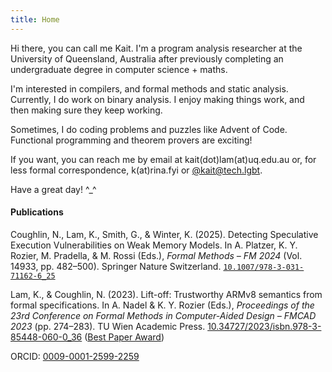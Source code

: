```yaml
---
title: Home
---
```


Hi there, you can call me Kait.
I'm a program analysis researcher
at the University of Queensland, Australia
after previously completing an
undergraduate degree in computer science + maths.
<!-- student completing my undergraduate thesis. -->

<!-- Most of my experience is in &ldquo;modern&rdquo; web development. -->
I'm interested in compilers, and formal methods and static analysis.
Currently, I do work on binary analysis.
I enjoy making things work, and then making sure they keep working.

Sometimes, I do coding problems and puzzles like Advent of Code.
Functional programming and theorem provers are exciting!

If you want, you can reach me by email at kait(dot)lam(at)uq.edu.au or,
for less formal correspondence,
k(at)rina.fyi or [\@kait\@tech.lgbt](https://tech.lgbt/@kait).

Have a great day! ^_^

<h4>Publications</h4>

<!-- apa style from zotero with minor alterations (doi format and conference abbreviation) -->

Coughlin, N., Lam, K., Smith, G., &amp; Winter, K. (2025). Detecting Speculative Execution Vulnerabilities on Weak Memory Models. In A. Platzer, K. Y. Rozier, M. Pradella, &amp; M. Rossi (Eds.), <i>Formal Methods &ndash; FM 2024</i> (Vol. 14933, pp. 482&#x2013;500). Springer Nature Switzerland. <code>[10.1007/978-3-031-71162-6_25](https://doi.org/10.1007/978-3-031-71162-6_25)</code>

Lam, K., &amp; Coughlin, N. (2023). Lift-off: Trustworthy ARMv8 semantics from formal specifications. In A. Nadel &amp; K. Y. Rozier (Eds.), <i>Proceedings of the 23rd Conference on Formal Methods in Computer-Aided Design &ndash; FMCAD 2023</i> (pp. 274&#x2013;283). TU Wien Academic Press.
[10.34727/2023/isbn.978-3-85448-060-0_36](https://doi.org/10.34727/2023/isbn.978-3-85448-060-0_36)
<span style="white-space: nowrap;">([Best Paper Award](https://fmcad.org/FMCAD23/awards/))</span>

ORCID: [0009-0001-2599-2259](https://orcid.org/0009-0001-2599-2259)
